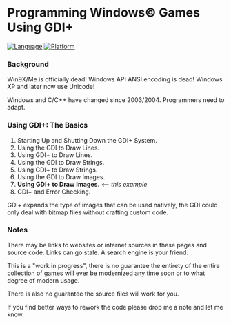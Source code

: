 # Programming Windows© Games Using GDI+

[![Language](https://img.shields.io/badge/Language%20-C++-blue.svg)](https://github.com/GeorgePimpleton/Win32-games/)
[![Platform](https://img.shields.io/badge/Platform%20-Win32-blue.svg)](https://github.com/GeorgePimpleton/Win32-games/)

### Background

Win9X/Me is officially dead!  Windows API ANSI encoding is dead!  Windows XP and later now use Unicode!

Windows and C/C++ have changed since 2003/2004.  Programmers need to adapt.

### Using GDI+: The Basics

1. Starting Up and Shutting Down the GDI+ System.
2. Using the GDI to Draw Lines.
3. Using GDI+ to Draw Lines.
4. Using the GDI to Draw Strings.
5. Using GDI+ to Draw Strings.
6. Using the GDI to Draw Images.
7. **Using GDI+ to Draw Images.**  *<-- this example*
8. GDI+ and Error Checking.

GDI+ expands the type of images that can be used natively, the GDI could only deal with bitmap files without crafting custom code.

### Notes

There may be links to websites or internet sources in these pages and source code. Links can go stale. A search engine is your friend.

This is a "work in progress", there is no guarantee the entirety of the entire collection of games will ever be modernized any time soon or to what degree of modern usage.

There is also no guarantee the source files will work for you.

If you find better ways to rework the code please drop me a note and let me know.